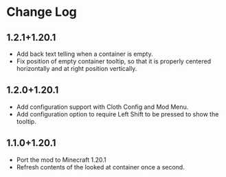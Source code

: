 # Change Log

## 1.2.1+1.20.1

- Add back text telling when a container is empty.
- Fix position of empty container tooltip, so that it is properly centered horizontally and at right position vertically.

## 1.2.0+1.20.1

- Add configuration support with Cloth Config and Mod Menu.
- Add configuration option to require Left Shift to be pressed to show the tooltip.

## 1.1.0+1.20.1

- Port the mod to Minecraft 1.20.1
- Refresh contents of the looked at container once a second.
